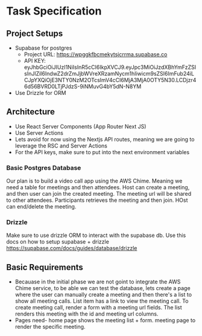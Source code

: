 # Task Specification

## Project Setups

- Supabase for postgres
  - Project URL: https://wpggkfbcmekytsjcrrma.supabase.co
  - API KEY: eyJhbGciOiJIUzI1NiIsInR5cCI6IkpXVCJ9.eyJpc3MiOiJzdXBhYmFzZSIsInJlZiI6IndwZ2drZmJjbWVreXRzamNycm1hIiwicm9sZSI6ImFub24iLCJpYXQiOjE3NTY0NzM2OTcsImV4cCI6MjA3MjA0OTY5N30.LCDjzr46d56BVRD0LTjPJdzS-9iNMuvG4bY5dN-N8YM
- Use Drizzle for ORM

## Architecture

- Use React Server Components (App Router Next JS)
- Use Server Actions
- Lets avoid for now using the Nextjs API routes, meaning we are going to leverage the RSC and Server Actions
- For the API keys, make sure to put into the next environment variables

### Basic Postgres Database

Our plan is to build a video call app using the AWS Chime. Meaning we need a table for meetings and then attendees. Host can create a meeting, and then user can join the created meeting. The meeting url
will be shared to other attendees. Participants retrieves the meeting and then join. HOst can end/delete the meeting.

### Drizzle

Make sure to use drizzle ORM to interact with the supabase db. Use this docs on how to setup supabase + drizzle https://supabase.com/docs/guides/database/drizzle

## Basic Requirements

- Becauase in the initial phase we are not goint to integrate the AWS Chime service, to be able we can test the database, lets create a page where the user can manually create a meeting and then there's a list to
  show all meeting calls. List item has a link to view the meeting call. To create meeting call, render a form with a meeting url fields. The list renders this meeting with the id and meeting url columns.
- Pages need- home page shows the meeting list + form. meeting page to render the specific meeting.
